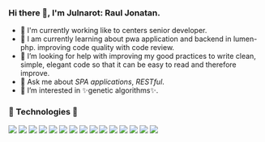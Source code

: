 ### Hi there 👋, I'm Julnarot:  Raul Jonatan.

- 🔭 I'm currently working like to centers senior developer.
- 🌱 I am currently learning about pwa application and  backend in lumen-php. improving code quality with code review.
- 🤔 I’m looking for help with improving my good practices to write clean, simple, elegant code so that it can be easy to read and therefore improve.
- 💬 Ask me about _SPA applications_, _RESTful_.
- :eyes: I’m interested in ✨genetic algorithms✨.


### :star2: Technologies :star2:
![](https://img.shields.io/badge/angular%20-%23DD0031.svg?&style=for-the-badge&logo=angular&logoColor=white) ![](https://img.shields.io/badge/angular.js-%23E23237.svg?&style=for-the-badge&logo=angularjs&logoColor=white) ![](https://img.shields.io/badge/vuejs-%2335495e.svg?&style=for-the-badge&logo=vuedotjs&logoColor=white) ![](https://img.shields.io/badge/laravel%20-%2320232a.svg?&style=for-the-badge&logo=laravel&logoColor=white)  ![](https://img.shields.io/badge/django-%23092E20.svg?&style=for-the-badge&logo=django&logoColor=white)  ![](https://img.shields.io/badge/flask-%23000.svg?&style=for-the-badge&logo=flask&logoColor=white) ![](https://img.shields.io/badge/oracle%20-%23DD0031.svg?&style=for-the-badge&logo=oracle&logoColor=white)  ![](https://img.shields.io/badge/postgres-%23316192.svg?&style=for-the-badge&logo=postgresql&logoColor=white) ![](https://img.shields.io/badge/docker%20-%230db7ed.svg?&style=for-the-badge&logo=docker&logoColor=white) ![](https://img.shields.io/badge/git%20-%23F05033.svg?&style=for-the-badge&logo=git&logoColor=white) ![](https://img.shields.io/badge/elementary-%230075A8.svg?&style=for-the-badge&logo=elementary&logoColor=white) ![](https://img.shields.io/badge/MongoDB-4EA94B?style=for-the-badge&logo=mongodb&logoColor=white) ![](https://img.shields.io/badge/Spring-6DB33F?style=for-the-badge&logo=spring&logoColor=white) ![](https://img.shields.io/badge/Node.js-43853D?style=for-the-badge&logo=node.js&logoColor=white) ![](https://img.shields.io/badge/Jest-323330?style=for-the-badge&logo=Jest&logoColor=white)
